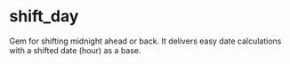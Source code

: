 shift_day
=========

Gem for shifting midnight ahead or back. It delivers easy date calculations with a shifted date (hour) as a base.